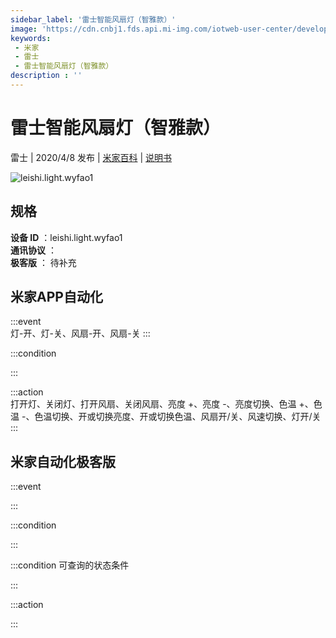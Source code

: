 ```yaml
---
sidebar_label: '雷士智能风扇灯（智雅款）'
image: 'https://cdn.cnbj1.fds.api.mi-img.com/iotweb-user-center/developer_1679047724199zGTwSJJ8.png?GalaxyAccessKeyId=AKVGLQWBOVIRQ3XLEW&Expires=9223372036854775807&Signature=zod1FQLNP1oyVUz+r5GGaa6UIgw='
keywords: 
 - 米家
 - 雷士
 - 雷士智能风扇灯（智雅款）
description : ''
---
```

# 雷士智能风扇灯（智雅款）

雷士 | 2020/4/8 发布 | [米家百科](https://home.mi.com/webapp/content/baike/product/index.html?model=leishi.light.wyfao1) | [说明书](https://home.mi.com/views/introduction.html?model=leishi.light.wyfao1&region=cn)

![leishi.light.wyfao1](https://cdn.cnbj1.fds.api.mi-img.com/iotweb-user-center/developer_1679047724199zGTwSJJ8.png?GalaxyAccessKeyId=AKVGLQWBOVIRQ3XLEW&Expires=9223372036854775807&Signature=zod1FQLNP1oyVUz+r5GGaa6UIgw=)

## 规格  
> 
**设备 ID** ：leishi.light.wyfao1  
**通讯协议** ：  
**极客版**  ： 待补充 


## 米家APP自动化  

:::event  
灯-开、灯-关、风扇-开、风扇-关
:::

:::condition  

:::

:::action   
打开灯、关闭灯、打开风扇、关闭风扇、亮度 +、亮度 -、亮度切换、色温 +、色温 -、色温切换、开或切换亮度、开或切换色温、风扇开/关、风速切换、灯开/关
:::

## 米家自动化极客版  

:::event  

:::

:::condition  

:::

:::condition 可查询的状态条件  

:::

:::action  

:::

        

